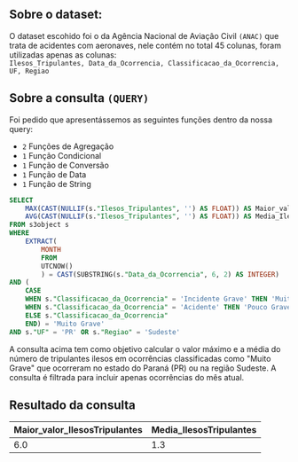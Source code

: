 ## Sobre o dataset:
O dataset escohido foi o da Agência Nacional de Aviação Civil ```(ANAC)``` que trata de acidentes com aeronaves, nele contém no total 45 colunas, foram utilizadas apenas as colunas:    
``` Ilesos_Tripulantes, Data_da_Ocorrencia, Classificacao_da_Ocorrencia, UF, Regiao ```

## Sobre a consulta ``` (QUERY) ```
Foi pedido que apresentássemos as seguintes funções dentro da nossa query:

- ``2`` Funções de Agregação
- ``1`` Função Condicional
- ``1`` Função de Conversão
- ``1`` Função de Data
- ``1`` Função de String

```SQL
SELECT 
    MAX(CAST(NULLIF(s."Ilesos_Tripulantes", '') AS FLOAT)) AS Maior_valor_IlesosTripulantes,
    AVG(CAST(NULLIF(s."Ilesos_Tripulantes", '') AS FLOAT)) AS Media_IlesosTripulantes 
FROM s3object s
WHERE
    EXTRACT(
        MONTH
        FROM
        UTCNOW()
        ) = CAST(SUBSTRING(s."Data_da_Ocorrencia", 6, 2) AS INTEGER)
AND (
    CASE
    WHEN s."Classificacao_da_Ocorrencia" = 'Incidente Grave' THEN 'Muito Grave' 
    WHEN s."Classificacao_da_Ocorrencia" = 'Acidente' THEN 'Pouco Grave' 
    ELSE s."Classificacao_da_Ocorrencia" 
    END) = 'Muito Grave'
AND s."UF" = 'PR' OR s."Regiao" = 'Sudeste'
```

A consulta acima tem como objetivo calcular o valor máximo e a média do número de tripulantes ilesos em ocorrências classificadas como "Muito Grave" que ocorreram no estado do Paraná (PR) ou na região Sudeste. A consulta é filtrada para incluir apenas ocorrências do mês atual.

## Resultado da consulta

| Maior_valor_IlesosTripulantes |Media_IlesosTripulantes  |
|----------|----------|
| 6.0  | 1.3  |


